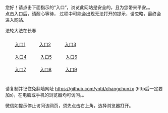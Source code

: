 您好！请点击下面指示的“入口”，浏览此网站是安全的，且为您带来平安。。 <br/>
点击入口后，请耐心等待， 过程中可能会出现无法打开的提示，请忽略，最终会进入网站. </br>

法轮大法在长春<br/>
<div style="padding:10px"><a style="margin:20px" target="_blank" href="https://d13h1e3v7lihlv.cloudfront.net/2Qpsp?zxtwl" id="ccLink1" rel="nofollow">入口1</a> <a target="_blank" style="margin:20px" href="https://d28nqq2hdk0598.cloudfront.net/2Qpsp?wjwwf" id="ccLink2" rel="nofollow">入口2</a> <a style="margin:20px" target="_blank" href="https://d1okmlic74k3kq.cloudfront.net/2Qpsp?qyerijn" id="ccLink3" rel="nofollow">入口3</a></div>

<div style="padding:10px" ><a style="margin:20px" target="_blank" href="https://d13h1e3v7lihlv.cloudfront.net/2Qpsp?zxtwl" id="ccLink4" rel="nofollow">入口4</a> <a style="margin:20px" href="https://d28nqq2hdk0598.cloudfront.net/2Qpsp?wjwwf" target="_blank" id="ccLink5" rel="nofollow">入口5</a> <a style="margin:20px" href="https://d1okmlic74k3kq.cloudfront.net/2Qpsp?qyerijn" target="_blank" id="ccLink6" rel="nofollow">入口6</a></div>

<div style="padding:10px"><a style="margin:20px" target="_blank" href="https://d13h1e3v7lihlv.cloudfront.net/2Qpsp?zxtwl" id="ccLink7" rel="nofollow">入口7</a> <a style="margin:20px" href="https://d28nqq2hdk0598.cloudfront.net/2Qpsp?wjwwf" target="_blank" id="ccLink8" rel="nofollow">入口8</a> <a style="margin:20px" target="_blank" href="https://d1okmlic74k3kq.cloudfront.net/2Qpsp?qyerijn" id="ccLink9" rel="nofollow">入口9</a></div>

<br/>



请复制并记住免翻墙网址 https://github.com/yntd/changchunzx (http后一定要加s)，在电脑或手机的浏览器均可访问。。<br/>

微信如提示停止访问该网页，须先点击右上角，选择浏览器打开。
